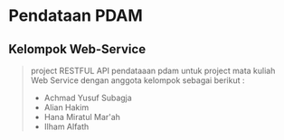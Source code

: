 # Pendataan PDAM
## Kelompok Web-Service
> project RESTFUL API pendataaan pdam untuk project mata kuliah Web Service
> dengan anggota kelompok sebagai berikut :
> * Achmad Yusuf Subagja
> * Alian Hakim
> * Hana Miratul Mar'ah
> * Ilham Alfath
